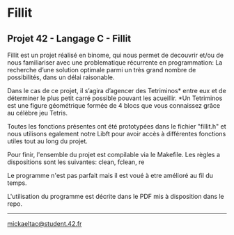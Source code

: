 # Fillit
Projet 42 - Langage C - Fillit
-------------------------------------------------------------------------------------------------------------------------------

Fillit est un projet réalisé en binome, qui nous permet de decouvrir et/ou de nous familiariser avec une problematique récurrente en programmation: 
La recherche d’une solution optimale parmi un très grand nombre de possibilités, dans un délai raisonable.

Dans le cas de ce projet, il s’agira d’agencer des Tetriminos* entre eux et de déterminer le plus petit carré possible pouvant les acueillir.
*Un Tetriminos est une figure géométrique formée de 4 blocs que vous connaissez grâce au célèbre jeu Tetris.

Toutes les fonctions présentes ont été prototypées dans le fichier "fillit.h" et nous utilisons egalement notre Libft pour avoir accès à différentes fonctions utiles tout au long du projet.

Pour finir, l'ensemble du projet est compilable via le Makefile. Les règles a dispositions sont les suivantes:
clean, fclean, re

Le programme n'est pas parfait mais il est voué à etre amélioré au fil du temps.

L'utilisation du programme est décrite dans le PDF mis à disposition dans le repo.

------------------------------------------------------------------------------------------------------------------------------
mickaeltac@student.42.fr
